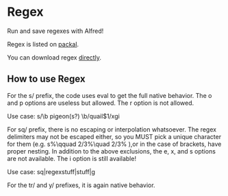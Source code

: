 # Regex
Run and save regexes with Alfred!

Regex is listed on [packal](http://www.packal.org/workflow/regex).

You can download regex [directly](http://learnnation.org/regex.alfredworkflow).

## How to use Regex

For the s/ prefix, the code uses eval to get the full native behavior.  The o and p options are useless but allowed.  The r option is not allowed.

Use case: s/\b pigeon(s?) \b/quail$1/xgi


For sq/ prefix, there is no escaping or interpolation whatsoever.  The regex delimiters may not be escaped either, so you MUST pick a unique character for them (e.g. s%\qquad 2/3%\quad 2/3% ),or in the case of brackets, have proper nesting.  In addition to the above exclusions, the e, x, and s options are not available.  The i option is still available!

Use case: sq|regexstuff|stuff|g


For the tr/ and y/ prefixes, it is again native behavior.
